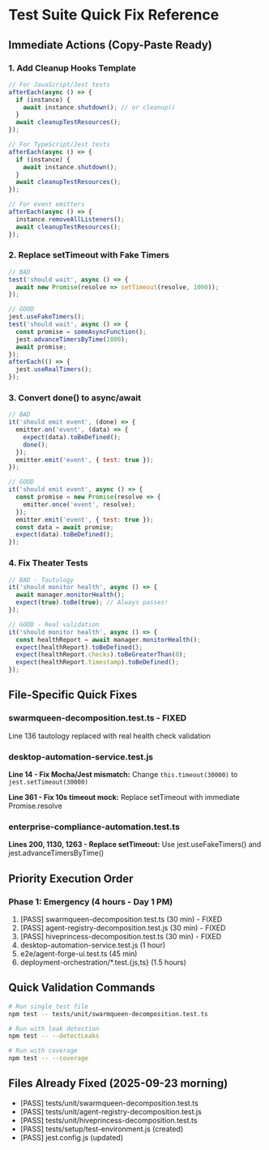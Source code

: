 # Test Suite Quick Fix Reference

## Immediate Actions (Copy-Paste Ready)

### 1. Add Cleanup Hooks Template
```javascript
// For JavaScript/Jest tests
afterEach(async () => {
  if (instance) {
    await instance.shutdown(); // or cleanup()
  }
  await cleanupTestResources();
});

// For TypeScript/Jest tests
afterEach(async () => {
  if (instance) {
    await instance.shutdown();
  }
  await cleanupTestResources();
});

// For event emitters
afterEach(async () => {
  instance.removeAllListeners();
  await cleanupTestResources();
});
```

### 2. Replace setTimeout with Fake Timers
```javascript
// BAD
test('should wait', async () => {
  await new Promise(resolve => setTimeout(resolve, 1000));
});

// GOOD
jest.useFakeTimers();
test('should wait', async () => {
  const promise = someAsyncFunction();
  jest.advanceTimersByTime(1000);
  await promise;
});
afterEach(() => {
  jest.useRealTimers();
});
```

### 3. Convert done() to async/await
```javascript
// BAD
it('should emit event', (done) => {
  emitter.on('event', (data) => {
    expect(data).toBeDefined();
    done();
  });
  emitter.emit('event', { test: true });
});

// GOOD
it('should emit event', async () => {
  const promise = new Promise(resolve => {
    emitter.once('event', resolve);
  });
  emitter.emit('event', { test: true });
  const data = await promise;
  expect(data).toBeDefined();
});
```

### 4. Fix Theater Tests
```javascript
// BAD - Tautology
it('should monitor health', async () => {
  await manager.monitorHealth();
  expect(true).toBe(true); // Always passes!
});

// GOOD - Real validation
it('should monitor health', async () => {
  const healthReport = await manager.monitorHealth();
  expect(healthReport).toBeDefined();
  expect(healthReport.checks).toBeGreaterThan(0);
  expect(healthReport.timestamp).toBeDefined();
});
```

## File-Specific Quick Fixes

### swarmqueen-decomposition.test.ts - FIXED
Line 136 tautology replaced with real health check validation

### desktop-automation-service.test.js
**Line 14 - Fix Mocha/Jest mismatch:**
Change `this.timeout(30000)` to `jest.setTimeout(30000)`

**Line 361 - Fix 10s timeout mock:**
Replace setTimeout with immediate Promise.resolve

### enterprise-compliance-automation.test.ts
**Lines 200, 1130, 1263 - Replace setTimeout:**
Use jest.useFakeTimers() and jest.advanceTimersByTime()

## Priority Execution Order

### Phase 1: Emergency (4 hours - Day 1 PM)
1. [PASS] swarmqueen-decomposition.test.ts (30 min) - FIXED
2. [PASS] agent-registry-decomposition.test.js (30 min) - FIXED
3. [PASS] hiveprincess-decomposition.test.ts (30 min) - FIXED
4. desktop-automation-service.test.js (1 hour)
5. e2e/agent-forge-ui.test.ts (45 min)
6. deployment-orchestration/*.test.{js,ts} (1.5 hours)

## Quick Validation Commands

```bash
# Run single test file
npm test -- tests/unit/swarmqueen-decomposition.test.ts

# Run with leak detection
npm test -- --detectLeaks

# Run with coverage
npm test -- --coverage
```

## Files Already Fixed (2025-09-23 morning)
- [PASS] tests/unit/swarmqueen-decomposition.test.ts
- [PASS] tests/unit/agent-registry-decomposition.test.js
- [PASS] tests/unit/hiveprincess-decomposition.test.ts
- [PASS] tests/setup/test-environment.js (created)
- [PASS] jest.config.js (updated)